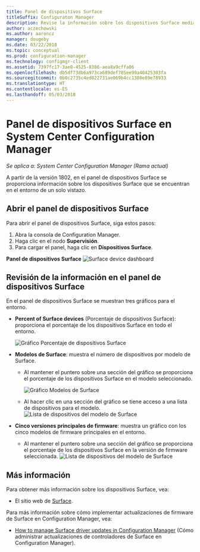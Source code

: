 ```yaml
---
title: Panel de dispositivos Surface
titleSuffix: Configuraton Manager
description: Revise la información sobre los dispositivos Surface mediante el panel.
author: aczechowski
ms.author: aaroncz
manager: dougeby
ms.date: 03/22/2018
ms.topic: conceptual
ms.prod: configuration-manager
ms.technology: configmgr-client
ms.assetid: 7397fc17-3ae8-4525-8386-aea8a9cffa06
ms.openlocfilehash: db5df73db6a973ca689def785ee99a40425303fa
ms.sourcegitcommit: 0b0c2735c4ed822731ae069b4cc1380e89e78933
ms.translationtype: HT
ms.contentlocale: es-ES
ms.lasthandoff: 05/03/2018
---
```

# <a name="surface-device-dashboard-in-system-center-configuration-manager"></a>Panel de dispositivos Surface en System Center Configuration Manager

*Se aplica a: System Center Configuration Manager (Rama actual)*

A partir de la versión 1802, en el panel de dispositivos Surface se proporciona información sobre los dispositivos Surface que se encuentran en el entorno de un solo vistazo. <!--1355788-->

## <a name="open-the-surface-device-dashboard"></a>Abrir el panel de dispositivos Surface

Para abrir el panel de dispositivos Surface, siga estos pasos: 

1. Abra la consola de Configuration Manager. 
2. Haga clic en el nodo **Supervisión**. 
3. Para cargar el panel, haga clic en **Dispositivos Surface**.

**Panel de dispositivos Surface**
![Surface device dashboard](media\Surface-device-dashboard.PNG)



## <a name="reviewing-information-in-the-surface-device-dashboard"></a>Revisión de la información en el panel de dispositivos Surface

En el panel de dispositivos Surface se muestran tres gráficos para el entorno. 

- **Percent of Surface devices** (Porcentaje de dispositivos Surface): proporciona el porcentaje de los dispositivos Surface en todo el entorno.

    ![Gráfico Porcentaje de dispositivos Surface](media\Percent-Surface-Devices.PNG)
- **Modelos de Surface**: muestra el número de dispositivos por modelo de Surface. 
    - Al mantener el puntero sobre una sección del gráfico se proporciona el porcentaje de los dispositivos Surface en el modelo seleccionado. 

         ![Gráfico Modelos de Surface](media\Surface-Models-Hover.PNG)
    - Al hacer clic en una sección del gráfico se tiene acceso a una lista de dispositivos para el modelo. 
        ![Lista de dispositivos del modelo de Surface](media\Surface-Model-Device-List.PNG)

- **Cinco versiones principales de firmware**: muestra un gráfico con los cinco modelos de firmware principales en el entorno. 
    - Al mantener el puntero sobre una sección del gráfico se proporciona el porcentaje de los dispositivos Surface en la versión de firmware seleccionada. 
       ![Lista de dispositivos del modelo de Surface](media\Surface-Firmware-Hover.PNG)


## <a name="more-information"></a>Más información

Para obtener más información sobre los dispositivos Surface, vea:
 - El sitio web de [Surface]( https://go.microsoft.com/fwlink/?linkid=861998).
    
Para más información sobre cómo implementar actualizaciones de firmware de Surface en Configuration Manager, vea:
 - [How to manage Surface driver updates in Configuration Manager]( https://support.microsoft.com/help/4098906) (Cómo administrar actualizaciones de controladores de Surface en Configuration Manager).




